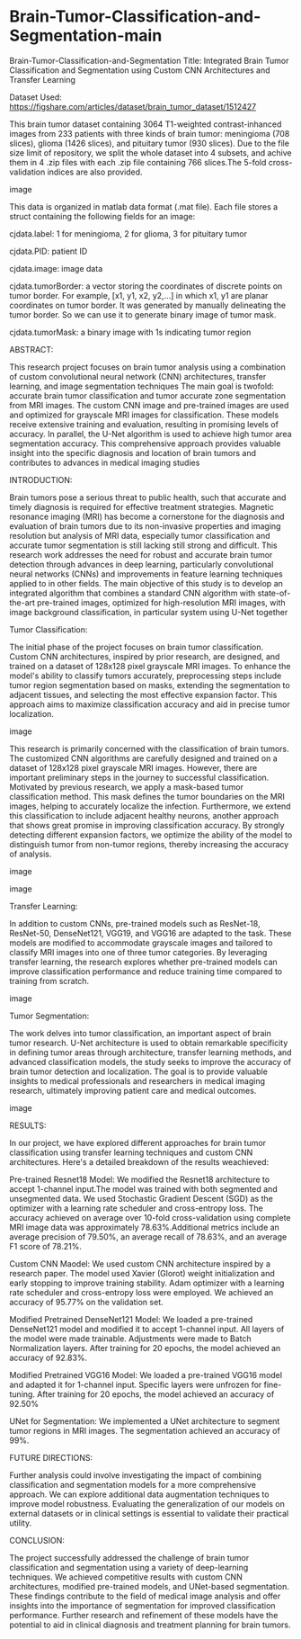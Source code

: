 # Brain-Tumor-Classification-and-Segmentation-main

Brain-Tumor-Classification-and-Segmentation
Title: Integrated Brain Tumor Classification and Segmentation using Custom CNN Architectures and Transfer Learning

Dataset Used: https://figshare.com/articles/dataset/brain_tumor_dataset/1512427

This brain tumor dataset containing 3064 T1-weighted contrast-inhanced images from 233 patients with three kinds of brain tumor: meningioma (708 slices), glioma (1426 slices), and pituitary tumor (930 slices). Due to the file size limit of repository, we split the whole dataset into 4 subsets, and achive them in 4 .zip files with each .zip file containing 766 slices.The 5-fold cross-validation indices are also provided.

image

This data is organized in matlab data format (.mat file). Each file stores a struct containing the following fields for an image:

cjdata.label: 1 for meningioma, 2 for glioma, 3 for pituitary tumor

cjdata.PID: patient ID

cjdata.image: image data

cjdata.tumorBorder: a vector storing the coordinates of discrete points on tumor border. For example, [x1, y1, x2, y2,...] in which x1, y1 are planar coordinates on tumor border. It was generated by manually delineating the tumor border. So we can use it to generate binary image of tumor mask.

cjdata.tumorMask: a binary image with 1s indicating tumor region

ABSTRACT:

This research project focuses on brain tumor analysis using a combination of custom convolutional neural network (CNN) architectures, transfer learning, and image segmentation techniques The main goal is twofold: accurate brain tumor classification and tumor accurate zone segmentation from MRI images. The custom CNN image and pre-trained images are used and optimized for grayscale MRI images for classification. These models receive extensive training and evaluation, resulting in promising levels of accuracy. In parallel, the U-Net algorithm is used to achieve high tumor area segmentation accuracy. This comprehensive approach provides valuable insight into the specific diagnosis and location of brain tumors and contributes to advances in medical imaging studies

INTRODUCTION:

Brain tumors pose a serious threat to public health, such that accurate and timely diagnosis is required for effective treatment strategies. Magnetic resonance imaging (MRI) has become a cornerstone for the diagnosis and evaluation of brain tumors due to its non-invasive properties and imaging resolution but analysis of MRI data, especially tumor classification and accurate tumor segmentation is still lacking still strong and difficult. This research work addresses the need for robust and accurate brain tumor detection through advances in deep learning, particularly convolutional neural networks (CNNs) and improvements in feature learning techniques applied to in other fields. The main objective of this study is to develop an integrated algorithm that combines a standard CNN algorithm with state-of-the-art pre-trained images, optimized for high-resolution MRI images, with image background classification, in particular system using U-Net together

Tumor Classification:

The initial phase of the project focuses on brain tumor classification. Custom CNN architectures, inspired by prior research, are designed, and trained on a dataset of 128x128 pixel grayscale MRI images. To enhance the model's ability to classify tumors accurately, preprocessing steps include tumor region segmentation based on masks, extending the segmentation to adjacent tissues, and selecting the most effective expansion factor. This approach aims to maximize classification accuracy and aid in precise tumor localization.

image

This research is primarily concerned with the classification of brain tumors. The customized CNN algorithms are carefully designed and trained on a dataset of 128x128 pixel grayscale MRI images. However, there are important preliminary steps in the journey to successful classification. Motivated by previous research, we apply a mask-based tumor classification method. This mask defines the tumor boundaries on the MRI images, helping to accurately localize the infection. Furthermore, we extend this classification to include adjacent healthy neurons, another approach that shows great promise in improving classification accuracy. By strongly detecting different expansion factors, we optimize the ability of the model to distinguish tumor from non-tumor regions, thereby increasing the accuracy of analysis.

image

image

Transfer Learning:

In addition to custom CNNs, pre-trained models such as ResNet-18, ResNet-50, DenseNet121, VGG19, and VGG16 are adapted to the task. These models are modified to accommodate grayscale images and tailored to classify MRI images into one of three tumor categories. By leveraging transfer learning, the research explores whether pre-trained models can improve classification performance and reduce training time compared to training from scratch.

image

Tumor Segmentation:

The work delves into tumor classification, an important aspect of brain tumor research. U-Net architecture is used to obtain remarkable specificity in defining tumor areas through architecture, transfer learning methods, and advanced classification models, the study seeks to improve the accuracy of brain tumor detection and localization. The goal is to provide valuable insights to medical professionals and researchers in medical imaging research, ultimately improving patient care and medical outcomes.

image

RESULTS:

In our project, we have explored different approaches for brain tumor classification using transfer learning techniques and custom CNN architectures. Here's a detailed breakdown of the results weachieved:

Pre-trained Resnet18 Model: We modified the Resnet18 architecture to accept 1-channel input.The model was trained with both segmented and unsegmented data. We used Stochastic Gradient Descent (SGD) as the optimizer with a learning rate scheduler and cross-entropy loss. The accuracy achieved on average over 10-fold cross-validation using complete MRI image data was approximately 78.63%.Additional metrics include an average precision of 79.50%, an average recall of 78.63%, and an average F1 score of 78.21%.

Custom CNN Maodel: We used custom CNN architecture inspired by a research paper. The model used Xavier (Glorot) weight initialization and early stopping to improve training stability. Adam optimizer with a learning rate scheduler and cross-entropy loss were employed. We achieved an accuracy of 95.77% on the validation set.

Modified Pretrained DenseNet121 Model: We loaded a pre-trained DenseNet121 model and modified it to accept 1-channel input. All layers of the model were made trainable. Adjustments were made to Batch Normalization layers. After training for 20 epochs, the model achieved an accuracy of 92.83%.

Modified Pretrained VGG16 Model: We loaded a pre-trained VGG16 model and adapted it for 1-channel input. Specific layers were unfrozen for fine-tuning. After training for 20 epochs, the model achieved an accuracy of 92.50%

UNet for Segmentation: We implemented a UNet architecture to segment tumor regions in MRI images. The segmentation achieved an accuracy of 99%.

FUTURE DIRECTIONS:

Further analysis could involve investigating the impact of combining classification and segmentation models for a more comprehensive approach. We can explore additional data augmentation techniques to improve model robustness. Evaluating the generalization of our models on external datasets or in clinical settings is essential to validate their practical utility.

CONCLUSION:

The project successfully addressed the challenge of brain tumor classification and segmentation using a variety of deep-learning techniques. We achieved competitive results with custom CNN architectures, modified pre-trained models, and UNet-based segmentation. These findings contribute to the field of medical image analysis and offer insights into the importance of segmentation for improved classification performance. Further research and refinement of these models have the potential to aid in clinical diagnosis and treatment planning for brain tumors.


